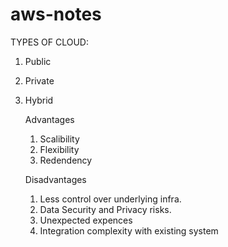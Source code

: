 # aws-notes

TYPES OF CLOUD:
1. Public
2. Private
3. Hybrid

   Advantages
   1. Scalibility
   2. Flexibility
   3. Redendency

   Disadvantages
   1. Less control over underlying infra.
   2. Data Security and Privacy risks.
   3. Unexpected expences
   4. Integration complexity with existing system
